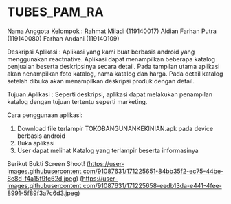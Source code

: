# TUBES_PAM_RA
Nama Anggota Kelompok :
Rahmat Miladi (119140017)
Aldian Farhan Putra (119140080)
Farhan Andani (119140109)

Deskripsi Aplikasi :
Aplikasi yang kami buat berbasis android yang menggunakan reactnative.
Aplikasi dapat menampilkan beberapa katalog penjualan beserta deskripsinya secara detail. 
Pada tampilan utama aplikasi akan nenampilkan foto katalog, nama katalog dan harga. 
Pada detail katalog setelah dibuka akan menampilkan deskripsi produk dengan detail.

Tujuan Aplikasi :
Seperti deskripsi, aplikasi dapat melakukan penampilan katalog dengan tujuan tertentu seperti marketing.

Cara penggunaan aplikasi:
1. Download file terlampir  TOKOBANGUNANKEKINIAN.apk pada device berbasis android
2. Buka aplikasi
3. User dapat melihat Katalog yang terlampir beserta informasinya

Berikut Bukti Screen Shoot!
(https://user-images.githubusercontent.com/91087631/171225651-84bb35f2-ec75-44be-8e8d-f4a15f9fc62d.jpeg)
(https://user-images.githubusercontent.com/91087631/171225658-eedb13da-e441-4fee-8991-5f89f3a7c6d3.jpeg)
